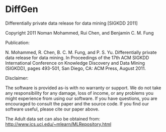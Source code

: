 # DiffGen
Differentially private data release  for data mining [SIGKDD 2011]

Copyright 2011 Noman Mohammed, Rui Chen, and Benjamin C. M. Fung

Publication:

N. Mohammed, R. Chen, B. C. M. Fung, and P. S. Yu. Differentially private data release 
for data mining. In Proceedings of the 17th ACM SIGKDD International Conference on 
Knowledge Discovery and Data Mining (SIGKDD), pages 493-501, San Diego, CA: ACM Press, August 2011.

Disclaimer:

The software is provided as-is with no warranty or support. We do not take 
any responsibility for any damage, loss of income, or any problems you might 
experience from using our software. If you have questions, you are encouraged 
to consult the paper and the source code. If you find our software useful, 
please cite our paper above.

The Adult data set can also be obtained from:
http://www.ics.uci.edu/~mlearn/MLRepository.html 
